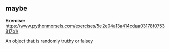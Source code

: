 ## maybe

**Exercise:** https://www.pythonmorsels.com/exercises/5e2e04a13a414cdaa03178f0753817b1/

An object that is randomly truthy or falsey
